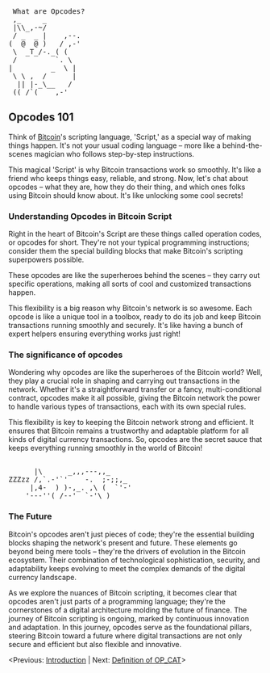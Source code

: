 <pre> What are Opcodes?
 ,_     _
 |\\_,-~/
 / _  _ |    ,--.
(  @  @ )   / ,-'
 \  _T_/-._( (
 /         `. \
|         _  \ |
 \ \ ,  /      |
  || |-_\__   /
 ((_/`(____,-'        
</pre>
## Opcodes 101

Think of [Bitcoin](https://www.youtube.com/watch?v=41JCpzvnn_0)'s scripting language, 'Script,' as a special way of making things happen. It's not your usual coding language – more like a behind-the-scenes magician who follows step-by-step instructions.<br>

This magical 'Script' is why Bitcoin transactions work so smoothly. It's like a friend who keeps things easy, reliable, and strong. Now, let's chat about opcodes – what they are, how they do their thing, and which ones folks using Bitcoin should know about. It's like unlocking some cool secrets! <br>

### **Understanding Opcodes in Bitcoin Script**<br>

Right in the heart of Bitcoin's Script are these things called operation codes, or opcodes for short. They're not your typical programming instructions; consider them the special building blocks that make Bitcoin's scripting superpowers possible.<br>

These opcodes are like the superheroes behind the scenes – they carry out specific operations, making all sorts of cool and customized transactions happen.<br>

This flexibility is a big reason why Bitcoin's network is so awesome. Each opcode is like a unique tool in a toolbox, ready to do its job and keep Bitcoin transactions running smoothly and securely. It's like having a bunch of expert helpers ensuring everything works just right!<br>

### **The significance of opcodes**<br>

Wondering why opcodes are like the superheroes of the Bitcoin world? Well, they play a crucial role in shaping and carrying out transactions in the network. Whether it's a straightforward transfer or a fancy, multi-conditional contract, opcodes make it all possible, giving the Bitcoin network the power to handle various types of transactions, each with its own special rules.<br>

This flexibility is key to keeping the Bitcoin network strong and efficient. It ensures that Bitcoin remains a trustworthy and adaptable platform for all kinds of digital currency transactions. So, opcodes are the secret sauce that keeps everything running smoothly in the world of Bitcoin! <br>
<pre> 
      |\      _,,,---,,_
ZZZzz /,`.-'`'    -.  ;-;;,_
     |,4-  ) )-,_. ,\ (  `'-'
    '---''(_/--'  `-'\_)   
</pre> 

### **The Future**<br>

Bitcoin's opcodes aren't just pieces of code; they're the essential building blocks shaping the network's present and future. These elements go beyond being mere tools – they're the drivers of evolution in the Bitcoin ecosystem. Their combination of technological sophistication, security, and adaptability keeps evolving to meet the complex demands of the digital currency landscape.<br>

As we explore the nuances of Bitcoin scripting, it becomes clear that opcodes aren't just parts of a programming language; they're the cornerstones of a digital architecture molding the future of finance. The journey of Bitcoin scripting is ongoing, marked by continuous innovation and adaptation. In this journey, opcodes serve as the foundational pillars, steering Bitcoin toward a future where digital transactions are not only secure and efficient but also flexible and innovative. 

<Previous: [Introduction](https://github.com/kukuruza7/AliveCats/blob/main/01.Introduction.md) | Next: [Definition of OP_CAT](https://github.com/kukuruza7/AliveCats/blob/main/03.Definition_of_OP_CAT.md)>
